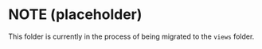 # NOTE (placeholder)

This folder is currently in the process of being migrated to the `views` folder.
